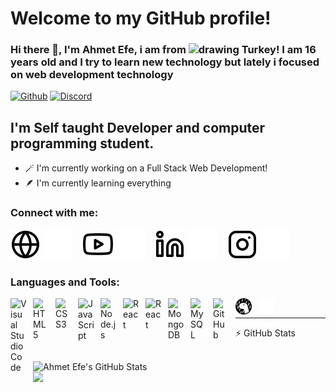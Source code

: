 # Welcome to my GitHub profile! 

### Hi there 👋, I'm Ahmet Efe, i am from <img src="https://camo.githubusercontent.com/021b3b2e7d8ba6c7160fd66fc854047607ad4bd744ce5c87aa0a163d0dd78160/68747470733a2f2f692e696d6775722e636f6d2f66663534375a542e706e67" alt="drawing" style="width:25px;"/> Turkey!  I am 16 years old and I try to learn new technology but lately i focused on web development technology


[![Github](https://img.shields.io/github/followers/xxortayaxx?style=social)][youtube]
[![Discord](https://img.shields.io/website?label=Venosa%20Studio&style=for-the-badge&url=https://venosastudio.com)](https://venosastudio.com)

## I'm Self taught Developer and computer programming student.

- 🪄 I'm currently working on a Full Stack Web Development!
- 🪶 I'm currently learning everything

### Connect with me:

[![website](./img/globe-light.svg)](https://venosastudio.com#gh-light-mode-only)
[![website](./img/globe-dark.svg)](https://venosastudio.com#gh-dark-mode-only)
&nbsp;&nbsp;
[![website](./img/youtube-light.svg)](https://www.youtube.com/channel/UClApESdcFGHJiOx5-lx-B-A#gh-light-mode-only)
[![website](./img/youtube-dark.svg)](https://www.youtube.com/channel/UClApESdcFGHJiOx5-lx-B-A#gh-dark-mode-only)
&nbsp;&nbsp;
[![website](./img/linkedin-light.svg)](https://www.linkedin.com/in/aktila-cengiz/#gh-light-mode-only)
[![website](./img/linkedin-dark.svg)](https://www.linkedin.com/in/aktila-cengiz/#gh-dark-mode-only)
&nbsp;&nbsp;
[![website](./img/instagram-light.svg)](https://www.instagram.com/aktilagoshibaru/#gh-light-mode-only)
[![website](./img/instagram-dark.svg)](https://www.instagram.com/aktilagoshibaru/#gh-dark-mode-only)

[youtube]: https://github.com/xxortayaxx
[website]: https://venosastudio.com

### Languages and Tools:

<img align="left" alt="Visual Studio Code" width="26px" src="https://cdn.jsdelivr.net/gh/devicons/devicon/icons/vscode/vscode-original.svg" style="padding-right:10px;" />
<img align="left" alt="HTML5" width="26px" src="https://cdn.jsdelivr.net/gh/devicons/devicon/icons/html5/html5-original.svg" style="padding-right:10px;" />
<img align="left" alt="CSS3" width="26px" src="https://cdn.jsdelivr.net/gh/devicons/devicon/icons/css3/css3-original.svg" style="padding-right:10px;" />
<img align="left" alt="JavaScript" width="26px" src="https://cdn.jsdelivr.net/gh/devicons/devicon/icons/javascript/javascript-original.svg" style="padding-right:10px;" />
<img align="left" alt="Node.js" width="26px" src="https://cdn.jsdelivr.net/gh/devicons/devicon/icons/nodejs/nodejs-original.svg" style="padding-right:10px;" />
<img align="left" alt="React" width="26px" src="https://cdn.jsdelivr.net/gh/devicons/devicon/icons/react/react-original.svg" style="padding-right:10px;" />
<img align="left" alt="React" width="26px" src="https://cdn.jsdelivr.net/gh/devicons/devicon/icons/nextjs/nextjs-original.svg" style="padding-right:10px;" />
<img align="left" alt="MongoDB" width="26px" src="https://cdn.jsdelivr.net/gh/devicons/devicon/icons/mongodb/mongodb-original.svg" style="padding-right:10px;" />
<img align="left" alt="MySQL" width="26px" src="https://cdn.jsdelivr.net/gh/devicons/devicon/icons/mysql/mysql-original.svg" style="padding-right:10px;" />
<img align="left" alt="GitHub" width="26px" src="https://user-images.githubusercontent.com/3369400/139448065-39a229ba-4b06-434b-bc67-616e2ed80c8f.png" style="padding-right:10px;" />
<img align="left" alt="Deno" width="26px" src="./img/deno-light.svg" style="padding-right:10px;" />
<img align="left" alt="Terminal" width="26px" src="./img/terminal-dark.svg" />

<br />

---
:zap: GitHub Stats

<br />
<img width="50%" align="left" alt="Ahmet Efe's GitHub Stats" src="https://github-readme-stats.vercel.app/api?username=aktilacengiz&show_icons=true&hide_border=false&title_color=ff652f&icon_color=FFE400&bg_color=09131B&text_color=ffffff&border_color=0c1a25&layout=compact" />
<br />
<img width="50%" align="left" src="https://github-readme-stats.vercel.app/api/top-langs/?username=xxortayaxx&theme=dark&hide_border=true&layout=compact">
